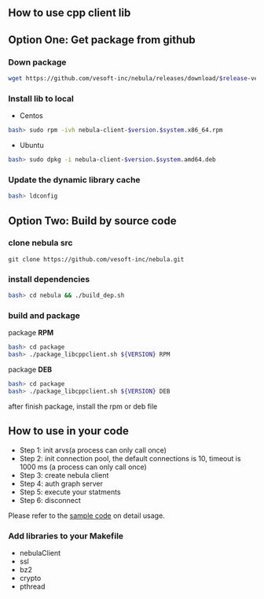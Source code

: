 How to use cpp client lib
--------------------------------------------

## Option One: Get package from github

### Down package

```bash
wget https://github.com/vesoft-inc/nebula/releases/download/$release-version/nebula-client-$version.$system.x86_64.rpm
```

### Install lib to local

- Centos

```bash
bash> sudo rpm -ivh nebula-client-$version.$system.x86_64.rpm
```

- Ubuntu

```bash
bash> sudo dpkg -i nebula-client-$version.$system.amd64.deb
```

### Update the dynamic library cache

```bash
bash> ldconfig
```

## Option Two: Build by source code

### clone nebula src

```
git clone https://github.com/vesoft-inc/nebula.git
```

### install dependencies

```bash
bash> cd nebula && ./build_dep.sh
```

### build and package

package **RPM**

```bash
bash> cd package
bash> ./package_libcppclient.sh ${VERSION} RPM
```

package **DEB**

```bash
bash> cd package
bash> ./package_libcppclient.sh ${VERSION} DEB
```

after finish package, install the rpm or deb file

## How to use in your code

- Step 1: init arvs(a process can only call once)
- Step 2: init connection pool, the default connections is 10, timeout is 1000 ms (a process can only call once)
- Step 3: create nebula client
- Step 4: auth graph server
- Step 5: execute your statments
- Step 6: disconnect

Please refer to the [sample code](NebulaClientExample.cpp) on detail usage.

### Add libraries to your Makefile
- nebulaClient
- ssl
- bz2
- crypto
- pthread
